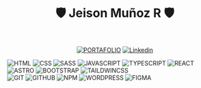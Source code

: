 <h1 align="center">🛡️ Jeison Muñoz R 🛡️</h1>
<br>

  <div align="center">
  
  [![PORTAFOLIO](https://img.shields.io/badge/-PORTAFOLIO-000000?style=for-the-badge&logo=github)](https://github.com/jeisonmr) 
  [![Linkedin](https://img.shields.io/badge/-Linkedin-1081c2?style=for-the-badge&logo=linkedin)](https://www.linkedin.com/in/jeisonmr/)
  </div>
  
  ![HTML](https://img.shields.io/badge/-HTML-000000?style=for-the-badge&logo=html5)  ![CSS](https://img.shields.io/badge/-CSS-000000?style=for-the-badge&logo=css3)  ![SASS](https://img.shields.io/badge/-Sass-000000?style=for-the-badge&logo=sass)
  ![JAVASCRIPT](https://img.shields.io/badge/-JavaScript-000000?style=for-the-badge&logo=javascript)  ![TYPESCRIPT](https://img.shields.io/badge/-TypeScript-000000?style=for-the-badge&logo=typescript)  ![REACT](https://img.shields.io/badge/-React-000000?style=for-the-badge&logo=react) ![ASTRO](https://img.shields.io/badge/-Astro-000000?style=for-the-badge&logo=astro) ![BOOTSTRAP](https://img.shields.io/badge/-Bootstrap-000000?style=for-the-badge&logo=bootstrap)
  ![TAILDWINCSS](https://img.shields.io/badge/-TailwindCSS-000000?style=for-the-badge&logo=tailwindcss)    
  ![GIT](https://img.shields.io/badge/-Git-000000?style=for-the-badge&logo=git)  ![GITHUB](https://img.shields.io/badge/-GitHub-000000?style=for-the-badge&logo=github)  ![NPM](https://img.shields.io/badge/-npm-000000?style=for-the-badge&logo=npm)  ![WORDPRESS](https://img.shields.io/badge/-WordPress-000000?style=for-the-badge&logo=wordpress) ![FIGMA](https://img.shields.io/badge/-Figma-000000?style=for-the-badge&logo=figma)
